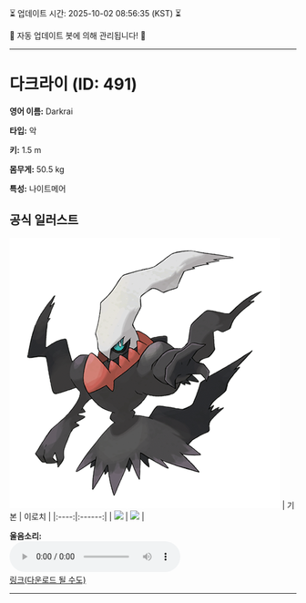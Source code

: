 
⏳ 업데이트 시간: 2025-10-02 08:56:35 (KST) ⏳

🤖 자동 업데이트 봇에 의해 관리됩니다! 🤖

---

# 다크라이 (ID: 491)
**영어 이름:** Darkrai

**타입:** 악

**키:** 1.5 m

**몸무게:** 50.5 kg

**특성:** 나이트메어

## 공식 일러스트
![](https://raw.githubusercontent.com/PokeAPI/sprites/master/sprites/pokemon/other/official-artwork/491.png)
| 기본 | 이로치 |
|:----:|:------:|
| <img src="http://play.pokemonshowdown.com/sprites/ani/darkrai.gif" width="200"> | <img src="http://play.pokemonshowdown.com/sprites/ani-shiny/darkrai.gif" width="200"> |

**울음소리:**<br><audio controls src="https://raw.githubusercontent.com/PokeAPI/cries/main/cries/pokemon/latest/491.ogg"></audio><br> [링크(다운로드 될 수도)](https://raw.githubusercontent.com/PokeAPI/cries/main/cries/pokemon/latest/491.ogg)


---
